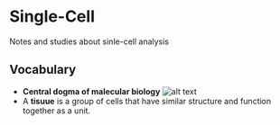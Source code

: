 # Single-Cell
Notes and studies about sinle-cell analysis
## Vocabulary
* **Central dogma of malecular biology**
![alt text](https://github.com/gozsari/Single-cell/Central-Dogma-DNA-to-RNA-to-Protein.png?raw=true)
* A **tisuue** is a group of cells that have similar structure and function together as a unit. 
